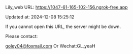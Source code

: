 Lily_web URL: https://1047-61-165-102-156.ngrok-free.app

Updated at: 2024-12-08 15:25:12

If you cannot open this URL, the server might be down.

Please contact: 

goley04@foxmail.com Or Wechat:GL_yeaH